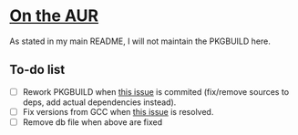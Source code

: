 # [On the AUR](https://aur.archlinux.org/packages/vcash/)
As stated in my main README, I will not maintain the PKGBUILD here.

## To-do list  
- [ ] Rework PKGBUILD when [this issue](https://github.com/openvcash/vcash/pull/4) is commited (fix/remove sources to deps, add actual dependencies instead).
- [ ] Fix versions from GCC when [this issue](https://github.com/openvcash/vcash/issues/14) is resolved.
- [ ] Remove db file when above are fixed
